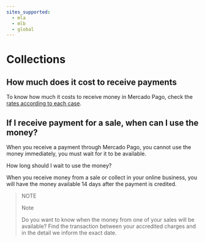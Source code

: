 ```yaml
---
sites_supported:
  - mla
  - mlb
  - global
---
```


# Collections

## How much does it cost to receive payments

To know how much it costs to receive money in Mercado Pago, check the [rates according to each case](https://www.mercadopago.com.ar/ayuda/comision-recibir-pagos_220).

## If I receive payment for a sale, when can I use the money?

When you receive a payment through Mercado Pago, you cannot use the money immediately, you must wait for it to be available.

How long should I wait to use the money?

When you receive money from a sale or collect in your online business, you will have the money available 14 days after the payment is credited.


> NOTE
>
> Note
>
> Do you want to know when the money from one of your sales will be available? Find the transaction between your accredited charges and in the detail we inform the exact date.
